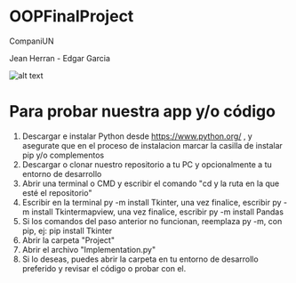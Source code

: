 # OOPFinalProject

CompaniUN

Jean Herran - Edgar Garcia

![alt text](https://imgur.com/eQhKUuG.png)


# Para probar nuestra app y/o código

1) Descargar e instalar Python desde https://www.python.org/ , y asegurate que en el proceso de instalacion marcar la casilla de instalar pip y/o complementos
2) Descargar o clonar nuestro repositorio a tu PC y opcionalmente a tu entorno de desarrollo
3) Abrir una terminal o CMD y escribir el comando "cd y la ruta en la que esté el repositorio"
4) Escribir en la terminal py -m install Tkinter, una vez finalice, escribir py -m install Tkintermapview, una vez finalice, escribir py -m install Pandas
5) Si los comandos del paso anterior no funcionan, reemplaza py -m, con pip, ej: pip install Tkinter
6) Abrir la carpeta "Project"
7) Abrir el archivo "Implementation.py"
8) Si lo deseas, puedes abrir la carpeta en tu entorno de desarrollo preferido y revisar el código o probar con el.

